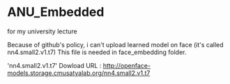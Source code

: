 # ANU_Embedded
for my university lecture


Because of github's policy, i can't upload learned model on face
(it's called nn4.small2.v1.t7)
This file is needed in face_embedding folder.

'nn4.small2.v1.t7' Dowload URL : http://openface-models.storage.cmusatyalab.org/nn4.small2.v1.t7
